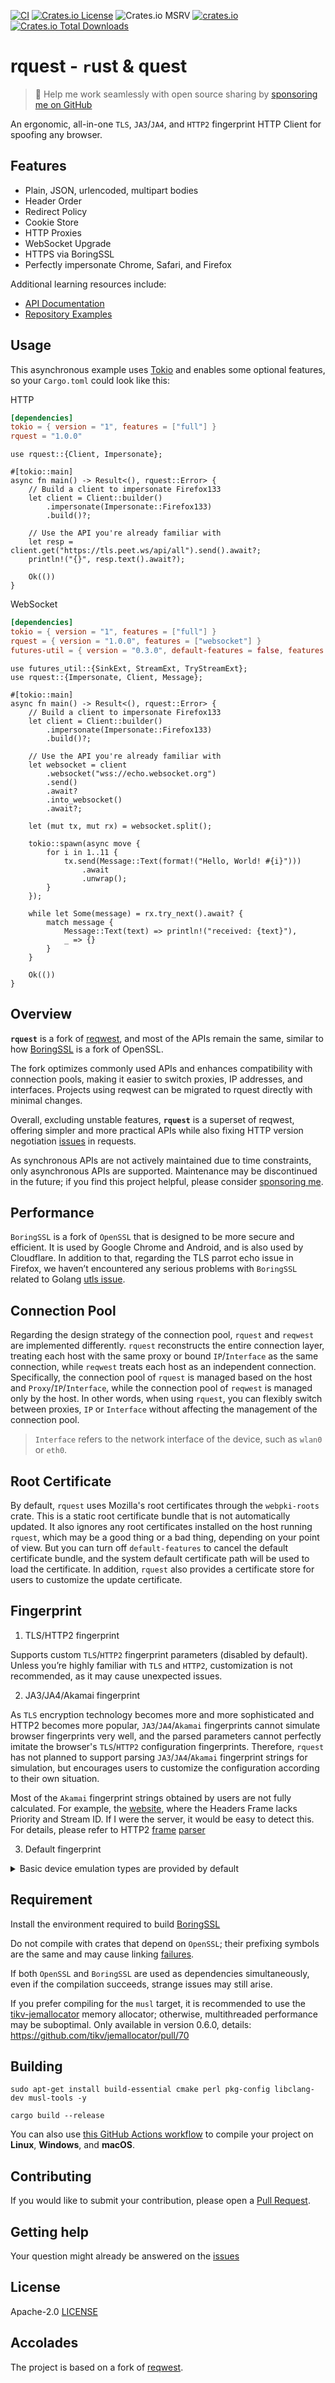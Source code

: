 [![CI](https://github.com/penumbra-x/rquest/actions/workflows/ci.yml/badge.svg)](https://github.com/penumbra-x/rquest/actions/workflows/ci.yml)
[![Crates.io License](https://img.shields.io/crates/l/rquest)](./LICENSE)
![Crates.io MSRV](https://img.shields.io/crates/msrv/rquest)
[![crates.io](https://img.shields.io/crates/v/rquest.svg)](https://crates.io/crates/rquest)
[![Crates.io Total Downloads](https://img.shields.io/crates/d/rquest)](https://crates.io/crates/rquest)

# rquest - `r`ust & quest

> 🚀 Help me work seamlessly with open source sharing by [sponsoring me on GitHub](https://github.com/penumbra-x/.github/blob/main/profile/SPONSOR.md)

An ergonomic, all-in-one `TLS`, `JA3`/`JA4`, and `HTTP2` fingerprint HTTP Client for spoofing any browser.

## Features

- Plain, JSON, urlencoded, multipart bodies
- Header Order
- Redirect Policy
- Cookie Store
- HTTP Proxies
- WebSocket Upgrade
- HTTPS via BoringSSL
- Perfectly impersonate Chrome, Safari, and Firefox

Additional learning resources include:

- [API Documentation](https://docs.rs/rquest)
- [Repository Examples](https://github.com/penumbra-x/rquest/tree/main/examples)

## Usage

This asynchronous example uses [Tokio](https://tokio.rs) and enables some
optional features, so your `Cargo.toml` could look like this:

HTTP

```toml
[dependencies]
tokio = { version = "1", features = ["full"] }
rquest = "1.0.0"
```

```rust,no_run
use rquest::{Client, Impersonate};

#[tokio::main]
async fn main() -> Result<(), rquest::Error> {
    // Build a client to impersonate Firefox133
    let client = Client::builder()
        .impersonate(Impersonate::Firefox133)
        .build()?;

    // Use the API you're already familiar with
    let resp = client.get("https://tls.peet.ws/api/all").send().await?;
    println!("{}", resp.text().await?);

    Ok(())
}
```

WebSocket

```toml
[dependencies]
tokio = { version = "1", features = ["full"] }
rquest = { version = "1.0.0", features = ["websocket"] }
futures-util = { version = "0.3.0", default-features = false, features = ["std"] }
```

```rust,no_run
use futures_util::{SinkExt, StreamExt, TryStreamExt};
use rquest::{Impersonate, Client, Message};

#[tokio::main]
async fn main() -> Result<(), rquest::Error> {
    // Build a client to impersonate Firefox133
    let client = Client::builder()
        .impersonate(Impersonate::Firefox133)
        .build()?;

    // Use the API you're already familiar with
    let websocket = client
        .websocket("wss://echo.websocket.org")
        .send()
        .await?
        .into_websocket()
        .await?;

    let (mut tx, mut rx) = websocket.split();

    tokio::spawn(async move {
        for i in 1..11 {
            tx.send(Message::Text(format!("Hello, World! #{i}")))
                .await
                .unwrap();
        }
    });

    while let Some(message) = rx.try_next().await? {
        match message {
            Message::Text(text) => println!("received: {text}"),
            _ => {}
        }
    }

    Ok(())
}

```

## Overview

**`rquest`** is a fork of [reqwest](https://github.com/seanmonstar/reqwest), and most of the APIs remain the same, similar to how [BoringSSL](https://github.com/cloudflare/boring) is a fork of OpenSSL.

The fork optimizes commonly used APIs and enhances compatibility with connection pools, making it easier to switch proxies, IP addresses, and interfaces. Projects using reqwest can be migrated to rquest directly with minimal changes.

Overall, excluding unstable features, **`rquest`** is a superset of reqwest, offering simpler and more practical APIs while also fixing HTTP version negotiation [issues](https://github.com/seanmonstar/reqwest/issues/2116) in requests.

As synchronous APIs are not actively maintained due to time constraints, only asynchronous APIs are supported. Maintenance may be discontinued in the future; if you find this project helpful, please consider [sponsoring me](https://github.com/penumbra-x/.github/blob/main/profile/SPONSOR.md).

## Performance

`BoringSSL` is a fork of `OpenSSL` that is designed to be more secure and efficient. It is used by Google Chrome and Android, and is also used by Cloudflare. In addition to that, regarding the TLS parrot echo issue in Firefox, we haven’t encountered any serious problems with `BoringSSL` related to Golang [utls issue](https://github.com/refraction-networking/utls/issues/274).

## Connection Pool

Regarding the design strategy of the connection pool, `rquest` and `reqwest` are implemented differently. `rquest` reconstructs the entire connection layer, treating each host with the same proxy or bound `IP`/`Interface` as the same connection, while `reqwest` treats each host as an independent connection. Specifically, the connection pool of `rquest` is managed based on the host and `Proxy`/`IP`/`Interface`, while the connection pool of `reqwest` is managed only by the host. In other words, when using `rquest`, you can flexibly switch between proxies, `IP` or `Interface` without affecting the management of the connection pool.

> `Interface` refers to the network interface of the device, such as `wlan0` or `eth0`.

## Root Certificate

By default, `rquest` uses Mozilla's root certificates through the `webpki-roots` crate. This is a static root certificate bundle that is not automatically updated. It also ignores any root certificates installed on the host running `rquest`, which may be a good thing or a bad thing, depending on your point of view. But you can turn off `default-features` to cancel the default certificate bundle, and the system default certificate path will be used to load the certificate. In addition, `rquest` also provides a certificate store for users to customize the update certificate.

## Fingerprint

1. TLS/HTTP2 fingerprint

Supports custom `TLS`/`HTTP2` fingerprint parameters (disabled by default). Unless you’re highly familiar with `TLS` and `HTTP2`, customization is not recommended, as it may cause unexpected issues.

2. JA3/JA4/Akamai fingerprint

As `TLS` encryption technology becomes more and more sophisticated and HTTP2 becomes more popular, `JA3`/`JA4`/`Akamai` fingerprints cannot simulate browser fingerprints very well, and the parsed parameters cannot perfectly imitate the browser's `TLS`/`HTTP2` configuration fingerprints. Therefore, `rquest` has not planned to support parsing `JA3`/`JA4`/`Akamai` fingerprint strings for simulation, but encourages users to customize the configuration according to their own situation.

Most of the `Akamai` fingerprint strings obtained by users are not fully calculated. For example, the [website](https://tls.peet.ws/api/all), where the Headers Frame lacks Priority and Stream ID. If I were the server, it would be easy to detect this. For details, please refer to HTTP2 [frame](https://datatracker.ietf.org/doc/html/rfc7540#section-6) [parser](https://github.com/0x676e67/pingly/blob/main/src/track/inspector/http2.rs)

3. Default fingerprint

<details>

  <summary>Basic device emulation types are provided by default</summary>

- **Chrome**

`Chrome100`，`Chrome101`，`Chrome104`，`Chrome105`，`Chrome106`，`Chrome107`，`Chrome108`，`Chrome109`，`Chrome114`，`Chrome116`，`Chrome117`，`Chrome118`，`Chrome119`，`Chrome120`，`Chrome123`，`Chrome124`，`Chrome126`，`Chrome127`，`Chrome128`，`Chrome129`，`Chrome130`，`Chrome131`

- **Edge**

`Edge101`，`Edge122`，`Edge127`，`Edge131`

- **Safari**

`SafariIos17_2`，`SafariIos17_4_1`，`SafariIos16_5`，`Safari15_3`，`Safari15_5`，`Safari15_6_1`，`Safari16`，`Safari16_5`，`Safari17_0`，`Safari17_2_1`，`Safari17_4_1`，`Safari17_5`，`Safari18`，`SafariIPad18`, `Safari18_2`, `Safari18_1_1`

- **OkHttp**

`OkHttp3_9`，`OkHttp3_11`，`OkHttp3_13`，`OkHttp3_14`，`OkHttp4_9`，`OkHttp4_10`，`OkHttp5`

- **Firefox**

`Firefox109`, `Firefox117`, `Firefox128`, `Firefox133`

</details>

## Requirement

Install the environment required to build [BoringSSL](https://github.com/google/boringssl/blob/master/BUILDING.md)

Do not compile with crates that depend on `OpenSSL`; their prefixing symbols are the same and may cause linking [failures](https://github.com/rustls/rustls/issues/2010).

If both `OpenSSL` and `BoringSSL` are used as dependencies simultaneously, even if the compilation succeeds, strange issues may still arise.

If you prefer compiling for the `musl` target, it is recommended to use the [tikv-jemallocator](https://github.com/tikv/jemallocator) memory allocator; otherwise, multithreaded performance may be suboptimal. Only available in version 0.6.0, details: <https://github.com/tikv/jemallocator/pull/70>

## Building

```shell
sudo apt-get install build-essential cmake perl pkg-config libclang-dev musl-tools -y

cargo build --release
```

You can also use [this GitHub Actions workflow](https://github.com/penumbra-x/rquest/blob/main/.github/compilation-guide/build.yml) to compile your project on **Linux**, **Windows**, and **macOS**.

## Contributing

If you would like to submit your contribution, please open a [Pull Request](https://github.com/penumbra-x/rquest/pulls).

## Getting help

Your question might already be answered on the [issues](https://github.com/penumbra-x/rquest/issues)

## License

Apache-2.0 [LICENSE](LICENSE)

## Accolades

The project is based on a fork of [reqwest](https://github.com/seanmonstar/reqwest).
